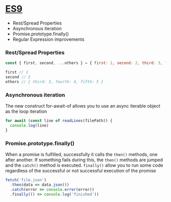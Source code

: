 # [ES9](https://flaviocopes.com/es2018/)

- Rest/Spread Properties
- Asynchronous iteration
- Promise.prototype.finally()
- Regular Expression improvements

### Rest/Spread Properties

```javascript
const { first, second, ...others } = { first: 1, second: 2, third: 3, fourth: 4, fifth: 5 }

first // 1
second // 2
others // { third: 3, fourth: 4, fifth: 5 }
```

### Asynchronous iteration
The new construct for-await-of allows you to use an async iterable object as the loop iteration

```javascript
for await (const line of readLines(filePath)) {
  console.log(line)
}
```

### Promise.prototype.finally()
When a promise is fulfilled, successfully it calls the `then()` methods, one after another.
If something fails during this, the `then()` methods are jumped and the `catch()` method is executed.
`finally()` allow you to run some code regardless of the successful or not successful execution of the promise

```javascript
fetch('file.json')
  .then(data => data.json())
  .catch(error => console.error(error))
  .finally(() => console.log('finished'))
```
